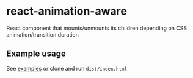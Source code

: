 # react-animation-aware
React component that mounts/unmounts its children depending on CSS animation/transition duration

## Example usage
See [examples](/examples/index.tsx) or clone and run `dist/index.html`